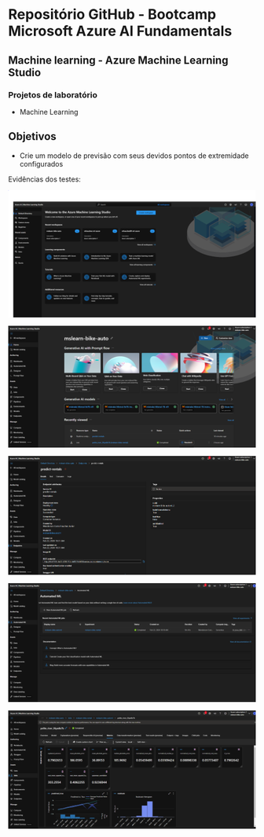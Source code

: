 # Repositório GitHub - Bootcamp Microsoft Azure AI Fundamentals

## Machine learning - Azure Machine Learning Studio

### Projetos de laboratório

- Machine Learning

## Objetivos

- Crie um modelo de previsão com seus devidos pontos de extremidade configurados

Evidências dos testes:

![alt text](img01-mlstudio.png)

![alt text](img02-mlstudio.png)

![alt text](img03-mlstudio.png)

![alt text](img04-mlstudio.png)

![alt text](img05-mlstudio.png)
